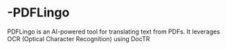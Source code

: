 # -PDFLingo
  PDFLingo is an AI-powered tool for translating text from PDFs. It leverages OCR (Optical Character Recognition) using DocTR
